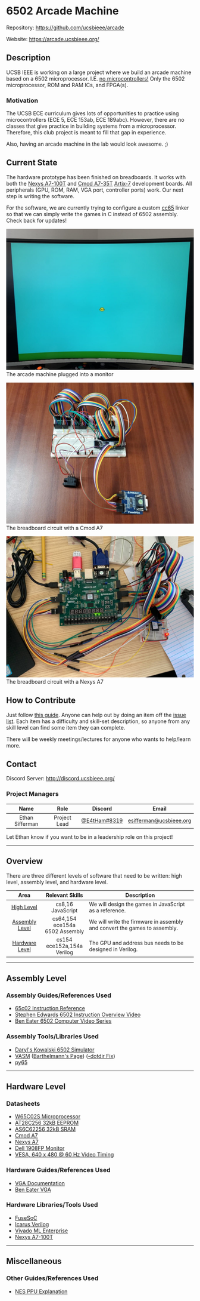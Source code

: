 
<!-- README.md -->

# 6502 Arcade Machine

Repository: <https://github.com/ucsbieee/arcade>

Website: <https://arcade.ucsbieee.org/>

## Description

UCSB IEEE is working on a large project where we build an arcade machine based on a 6502 microprocessor. I.E. <ins>no microcontrollers!</ins> Only the 6502 microprocessor, ROM and RAM ICs, and FPGA(s).

### Motivation

The UCSB ECE curriculum gives lots of opportunities to practice using microcontrollers (ECE 5, ECE 153ab, ECE 189abc). However, there are no classes that give practice in building systems from a microprocessor. Therefore, this club project is meant to fill that gap in experience.

Also, having an arcade machine in the lab would look awesome. ;)

## Current State

The hardware prototype has been finished on breadboards. It works with both the [Nexys A7-100T](https://digilent.com/reference/programmable-logic/nexys-a7/start) and [Cmod A7-35T](https://digilent.com/reference/programmable-logic/cmod-a7/start) [Artix-7](https://www.xilinx.com/products/silicon-devices/fpga/artix-7.html) development boards. All peripherals (GPU, ROM, RAM, VGA port, controller ports) work. Our next step is writing the software.

For the software, we are currently trying to configure a custom [cc65](https://cc65.github.io/) linker so that we can simply write the games in C instead of 6502 assembly. Check back for updates!

![Picture](docs/_media/physical/picture.jpg)
The arcade machine plugged into a monitor

![CMOD](docs/_media/physical/cmod.jpg)
The breadboard circuit with a Cmod A7

![Nexys_A7](docs/_media/physical/nexys_a7.jpg)
The breadboard circuit with a Nexys A7

## How to Contribute

Just follow [this guide](https://arcade.ucsbieee.org/guides/github/). Anyone can help out by doing an item off the [issue list](https://github.com/ucsbieee/arcade/issues). Each item has a difficulty and skill-set description, so anyone from any skill level can find some item they can complete.

There will be weekly meetings/lectures for anyone who wants to help/learn more.

## Contact

Discord Server: <http://discord.ucsbieee.org/>

### Project Managers

<!-- README/tables/project-managers.tgn -->
|       Name      |     Role      |                             Discord                             |          Email          |
|:---------------:|:-------------:|:---------------------------------------------------------------:|:-----------------------:|
| Ethan Sifferman | Project Lead  | [@E4tHam#8319](https://discordapp.com/users/120303964448096258) | esifferman@ucsbieee.org |

Let Ethan know if you want to be in a leadership role on this project!

---

## Overview

<!-- README/tables/areas.tgn -->
There are three different levels of software that need to be written: high level, assembly level, and hardware level.

|                Area               |              Relevant Skills              | Description                                                               |
|:---------------------------------:|:-----------------------------------------:|---------------------------------------------------------------------------|
|     [High Level](#high-level)     |            cs8,16<br>JavaScript           | We will design the games in JavaScript as a reference.                    |
| [Assembly Level](#assembly-level) | cs64,154<br>ece154a<br>6502&nbsp;Assembly | We will write the firmware in assembly and convert the games to assembly. |
| [Hardware Level](#hardware-level) |      cs154<br>ece152a,154a<br>Verilog     | The GPU and address bus needs to be designed in Verilog.                  |

---

## Assembly Level

### Assembly Guides/References Used

* [65c02 Instruction Reference](http://www.obelisk.me.uk/65C02/reference.html)
* [Stephen Edwards 6502 Instruction Overview Video](https://youtu.be/WEliEAc3ZyA)
* [Ben Eater 6502 Computer Video Series](https://www.youtube.com/watch?v=LnzuMJLZRdU&list=PLowKtXNTBypFbtuVMUVXNR0z1mu7dp7eH)

### Assembly Tools/Libraries Used

* [Daryl's Kowalski 6502 Simulator](https://sbc.rictor.org/kowalski.html)
* [VASM](http://sun.hasenbraten.de/vasm) ([Barthelmann's Page](http://www.compilers.de/vasm.html)) ([-dotdir Fix](https://www.reddit.com/r/beneater/comments/gcmonc/new_vasm_v18hneed_win32_binary/))
* [py65](https://github.com/mnaberez/py65)

---

## Hardware Level

### Datasheets

* [W65C02S Microprocessor](https://westerndesigncenter.com/wdc/documentation/w65c02s.pdf)
* [AT28C256 32kB EEPROM](http://ww1.microchip.com/downloads/en/DeviceDoc/doc0006.pdf)
* [AS6C62256 32kB SRAM](https://www.alliancememory.com/wp-content/uploads/pdf/AS6C62256.pdf)
* [Cmod A7](https://digilent.com/reference/programmable-logic/cmod-a7/reference-manual)
* [Nexys A7](https://digilent.com/reference/programmable-logic/nexys-a7/reference-manual)
* [Dell 1908FP Monitor](https://downloads.dell.com/manuals/all-products/esuprt_electronics/esuprt_display/dell-1908fp_user%27s%20guide_en-us.pdf)
* [VESA, 640 x 480 @ 60 Hz Video Timing](http://www.tinyvga.com/vga-timing/640x480@60Hz)

### Hardware Guides/References Used

* [VGA Documentation](http://www.tinyvga.com/)
* [Ben Eater VGA](https://youtu.be/uqY3FMuMuRo)

### Hardware Libraries/Tools Used

* [FuseSoC](https://github.com/olofk/fusesoc)
* [Icarus Verilog](http://iverilog.icarus.com/)
* [Vivado ML Enterprise](https://www.xilinx.com/products/design-tools/vivado.html)
* [Nexys A7-100T](https://store.digilentinc.com/nexys-a7-fpga-trainer-board-recommended-for-ece-curriculum/)

---

## Miscellaneous

### Other Guides/References Used

* [NES PPU Explanation](https://www.youtube.com/watch?v=-THeUXqR3zY&list=PLrOv9FMX8xJHqMvSGB_9G9nZZ_4IgteYf&index=5)

